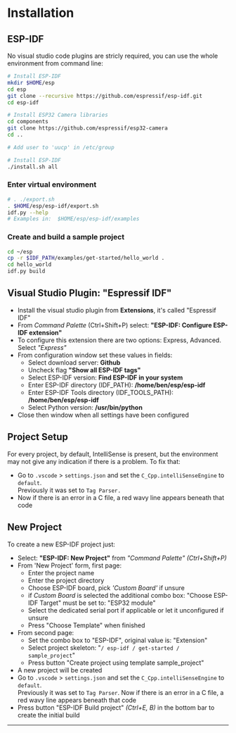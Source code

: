 # Installation
## ESP-IDF
No visual studio code plugins are stricly required, you can use the whole environment from command line:
```sh
# Install ESP-IDF
mkdir $HOME/esp
cd esp
git clone --recursive https://github.com/espressif/esp-idf.git
cd esp-idf

# Install ESP32 Camera libraries
cd components
git clone https://github.com/espressif/esp32-camera
cd ..

# Add user to 'uucp' in /etc/group

# Install ESP-IDF
./install.sh all
```

### **Enter virtual environment**
```sh
# . ./export.sh
. $HOME/esp/esp-idf/export.sh
idf.py --help
# Examples in:  $HOME/esp/esp-idf/examples
```

### **Create and build a sample project**
```sh
cd ~/esp
cp -r $IDF_PATH/examples/get-started/hello_world .
cd hello_world
idf.py build
```

## Visual Studio Plugin: "Espressif IDF"
- Install the visual studio plugin from **Extensions**, it's called "Espressif IDF"
- From _Command Palette_ (Ctrl+Shift+P) select: **"ESP-IDF: Configure ESP-IDF extension"**
- To configure this extension there are two options: Express, Advanced. Select _"Express"_
- From configuration window set these values in fields:
  - Select download server: **Github**
  - Uncheck flag **"Show all ESP-IDF tags"**
  - Select ESP-IDF version: **Find ESP-IDF in your system**
  - Enter ESP-IDF directory (IDF_PATH): **/home/ben/esp/esp-idf**
  - Enter ESP-IDF Tools directory (IDF_TOOLS_PATH): **/home/ben/esp/esp-idf**
  - Select Python version: **/usr/bin/python**
- Close then window when all settings have been configured


## Project Setup
For every project, by default, IntelliSense is present, but the environment may not give
any indication if there is a problem. To fix that:
- Go to `.vscode` > `settings.json` and set the `C_Cpp.intelliSenseEngine` to `default`.  
  Previously it was set to `Tag Parser.`
- Now if there is an error in a C file, a red wavy line appears beneath that code


## New Project
To create a new ESP-IDF project just:
- Select: **"ESP-IDF: New Project"** from _"Command Palette" (Ctrl+Shift+P)_
- From 'New Project' form, first page:
  - Enter the project name
  - Enter the project directory
  - Choose ESP-IDF board, pick _'Custom Board'_ if unsure
  - if _Custom Board_ is selected the additional combo box: "Choose ESP-IDF Target"
    must be set to: "ESP32 module"
  - Select the dedicated serial port if applicable or let it unconfigured if unsure
  - Press "Choose Template" when finished
- From second page:
  - Set the combo box to "ESP-IDF", original value is: "Extension"
  - Select project skeleton: "`/ esp-idf / get-started / sample_project`"
  - Press button "Create project using template sample_project"
- A new project will be created
- Go to `.vscode` > `settings.json` and set the `C_Cpp.intelliSenseEngine` to `default`.  
  Previously it was set to `Tag Parser`. Now if there is an error in a C file, a red wavy
  line appears beneath that code
- Press button "ESP-IDF Build project" _(Ctrl+E, B)_ in the bottom bar to create the initial build

---
